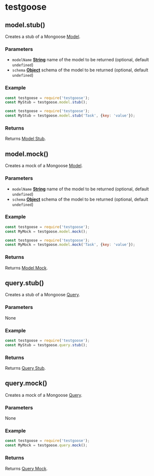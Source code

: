 # testgoose
## model.stub()
Creates a stub of a Mongoose [Model](http://mongoosejs.com/docs/api.html#model-js).

### Parameters
- `modelName` **[String](https://developer.mozilla.org/en-US/docs/Web/JavaScript/Reference/Global_Objects/String)** name of the model to be returned (optional, default `undefined`)
- `schema` **[Object](https://developer.mozilla.org/en-US/docs/Web/JavaScript/Reference/Global_Objects/Object)** schema of the model to be returned (optional, default `undefined`)

### Example
```javascript
const testgoose = require('testgoose');
const MyStub = testgoose.model.stub();
```
```javascript
const testgoose = require('testgoose');
const MyStub = testgoose.model.stub('Task', {key: 'value'});
```

### Returns
Returns [Model Stub](/docs/model-stub.md).


## model.mock()
Creates a mock of a Mongoose [Model](http://mongoosejs.com/docs/api.html#model-js).

### Parameters
- `modelName` **[String](https://developer.mozilla.org/en-US/docs/Web/JavaScript/Reference/Global_Objects/String)** name of the model to be returned (optional, default `undefined`)
- `schema` **[Object](https://developer.mozilla.org/en-US/docs/Web/JavaScript/Reference/Global_Objects/Object)** schema of the model to be returned (optional, default `undefined`)

### Example
```javascript
const testgoose = require('testgoose');
const MyMock = testgoose.model.mock();
```
```javascript
const testgoose = require('testgoose');
const MyMock = testgoose.model.mock('Task', {key: 'value'});
```

### Returns
Returns [Model Mock](/docs/model-mock.md).


## query.stub()
Creates a stub of a Mongoose [Query](http://mongoosejs.com/docs/api.html#Query).

### Parameters
None

### Example
```javascript
const testgoose = require('testgoose');
const MyStub = testgoose.query.stub();
```

### Returns
Returns [Query Stub](/docs/query-stub.md).


## query.mock()
Creates a mock of a Mongoose [Query](http://mongoosejs.com/docs/api.html#Query).

### Parameters
None

### Example
```javascript
const testgoose = require('testgoose');
const MyMock = testgoose.query.mock();
```

### Returns
Returns [Query Mock](/docs/query-mock.md).
